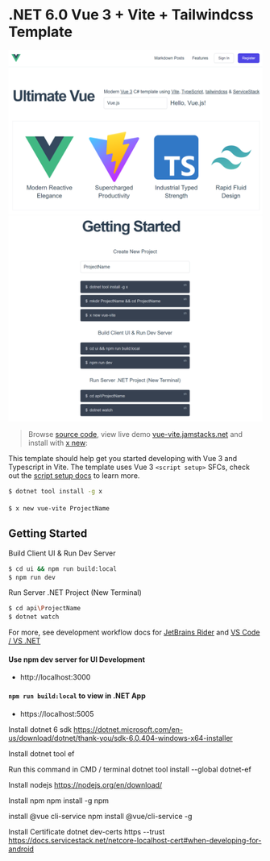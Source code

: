 
# .NET 6.0 Vue 3 + Vite + Tailwindcss Template

[![](https://raw.githubusercontent.com/ServiceStack/Assets/master/csharp-templates/vue-vite.png)](https://vue-vite.jamstacks.net)
[![](https://raw.githubusercontent.com/ServiceStack/Assets/master/csharp-templates/start/vue-vite.png)](https://vue-vite.jamstacks.net)

> Browse [source code](https://github.com/NetCoreTemplates/vue-vite), view live demo [vue-vite.jamstacks.net](https://vue-vite.jamstacks.net) and install with [x new](https://docs.servicestack.net/dotnet-new):

This template should help get you started developing with Vue 3 and Typescript in Vite. The template uses Vue 3 `<script setup>` SFCs, check out the [script setup docs](https://v3.vuejs.org/api/sfc-script-setup.html#sfc-script-setup) to learn more.

```bash
$ dotnet tool install -g x

$ x new vue-vite ProjectName
```

## Getting Started

Build Client UI & Run Dev Server

```bash
$ cd ui && npm run build:local
$ npm run dev
```

Run Server .NET Project (New Terminal)

```bash
$ cd api\ProjectName
$ dotnet watch
```

For more, see development workflow docs for 
[JetBrains Rider](https://vue-vite.jamstacks.net/posts/rider)
and
[VS Code / VS .NET](https://vue-vite.jamstacks.net/posts/vs)

#### Use npm dev server for UI Development

- http://localhost:3000

#### `npm run build:local` to view in .NET App

- https://localhost:5005



Install dotnet 6 sdk
https://dotnet.microsoft.com/en-us/download/dotnet/thank-you/sdk-6.0.404-windows-x64-installer


Install dotnet tool ef

Run this command in CMD / terminal
dotnet tool install --global dotnet-ef 

Install nodejs
https://nodejs.org/en/download/

Install npm
npm install -g npm

install @vue cli-service
npm install @vue/cli-service -g

Install Certificate
dotnet dev-certs https --trust
https://docs.servicestack.net/netcore-localhost-cert#when-developing-for-android